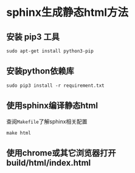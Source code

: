 # sphinx生成静态html方法

## 安装 pip3 工具
```
sudo apt-get install python3-pip
```

## 安装python依赖库
```
sudo pip3 install -r requirement.txt
```

## 使用sphinx编译静态html
查阅`Makefile`了解sphinx相关配置
```
make html
```

## 使用chrome或其它浏览器打开build/html/index.html
